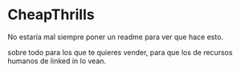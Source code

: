 # CheapThrills

No estaría mal siempre poner un readme para ver que hace esto.

sobre todo para los que te quieres vender, para que los de recursos humanos de linked in lo vean.
